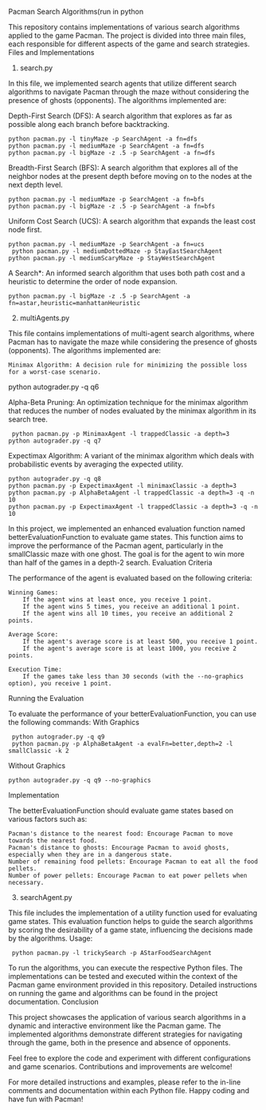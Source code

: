 Pacman Search Algorithms(run in python

This repository contains implementations of various search algorithms applied to the game Pacman. The project is divided into three main files, each responsible for different aspects of the game and search strategies.
Files and Implementations
1. search.py

In this file, we implemented search agents that utilize different search algorithms to navigate Pacman through the maze without considering the presence of ghosts (opponents). The algorithms implemented are:

   Depth-First Search (DFS): A search algorithm that explores as far as possible along each branch before backtracking.

    python pacman.py -l tinyMaze -p SearchAgent -a fn=dfs
    python pacman.py -l mediumMaze -p SearchAgent -a fn=dfs
    python pacman.py -l bigMaze -z .5 -p SearchAgent -a fn=dfs

Breadth-First Search (BFS): A search algorithm that explores all of the neighbor nodes at the present depth before moving on to the nodes at the next depth level.

    python pacman.py -l mediumMaze -p SearchAgent -a fn=bfs
    python pacman.py -l bigMaze -z .5 -p SearchAgent -a fn=bfs

Uniform Cost Search (UCS): A search algorithm that expands the least cost node first.

    python pacman.py -l mediumMaze -p SearchAgent -a fn=ucs
     python pacman.py -l mediumDottedMaze -p StayEastSearchAgent
    python pacman.py -l mediumScaryMaze -p StayWestSearchAgent

A Search*: An informed search algorithm that uses both path cost and a heuristic to determine the order of node expansion.


    python pacman.py -l bigMaze -z .5 -p SearchAgent -a fn=astar,heuristic=manhattanHeuristic

2. multiAgents.py

This file contains implementations of multi-agent search algorithms, where Pacman has to navigate the maze while considering the presence of ghosts (opponents). The algorithms implemented are:

    Minimax Algorithm: A decision rule for minimizing the possible loss for a worst-case scenario.


python autograder.py -q q6

Alpha-Beta Pruning: An optimization technique for the minimax algorithm that reduces the number of nodes evaluated by the minimax algorithm in its search tree. 

     python pacman.py -p MinimaxAgent -l trappedClassic -a depth=3
    python autograder.py -q q7

Expectimax Algorithm: A variant of the minimax algorithm which deals with probabilistic events by averaging the expected utility.



    python autograder.py -q q8
    python pacman.py -p ExpectimaxAgent -l minimaxClassic -a depth=3
    python pacman.py -p AlphaBetaAgent -l trappedClassic -a depth=3 -q -n 10
    python pacman.py -p ExpectimaxAgent -l trappedClassic -a depth=3 -q -n 10

In this project, we implemented an enhanced evaluation function named betterEvaluationFunction to evaluate game states. This function aims to improve the performance of the Pacman agent, particularly in the smallClassic maze with one ghost. The goal is for the agent to win more than half of the games in a depth-2 search.
Evaluation Criteria

The performance of the agent is evaluated based on the following criteria:

    Winning Games:
        If the agent wins at least once, you receive 1 point.
        If the agent wins 5 times, you receive an additional 1 point.
        If the agent wins all 10 times, you receive an additional 2 points.

    Average Score:
        If the agent's average score is at least 500, you receive 1 point.
        If the agent's average score is at least 1000, you receive 2 points.

    Execution Time:
        If the games take less than 30 seconds (with the --no-graphics option), you receive 1 point.

Running the Evaluation

To evaluate the performance of your betterEvaluationFunction, you can use the following commands:
With Graphics

     python autograder.py -q q9 
     python pacman.py -p AlphaBetaAgent -a evalFn=better,depth=2 -l smallClassic -k 2


Without Graphics

	python autograder.py -q q9 --no-graphics


Implementation

The betterEvaluationFunction should evaluate game states based on various factors such as:

    Pacman's distance to the nearest food: Encourage Pacman to move towards the nearest food.
    Pacman's distance to ghosts: Encourage Pacman to avoid ghosts, especially when they are in a dangerous state.
    Number of remaining food pellets: Encourage Pacman to eat all the food pellets.
    Number of power pellets: Encourage Pacman to eat power pellets when necessary.

3. searchAgent.py

This file includes the implementation of a utility function used for evaluating game states. This evaluation function helps to guide the search algorithms by scoring the desirability of a game state, influencing the decisions made by the algorithms.
Usage:

  
	 python pacman.py -l trickySearch -p AStarFoodSearchAgent


To run the algorithms, you can execute the respective Python files. The implementations can be tested and executed within the context of the Pacman game environment provided in this repository. Detailed instructions on running the game and algorithms can be found in the project documentation.
Conclusion

This project showcases the application of various search algorithms in a dynamic and interactive environment like the Pacman game. The implemented algorithms demonstrate different strategies for navigating through the game, both in the presence and absence of opponents.

Feel free to explore the code and experiment with different configurations and game scenarios. Contributions and improvements are welcome!

For more detailed instructions and examples, please refer to the in-line comments and documentation within each Python file. Happy coding and have fun with Pacman!
